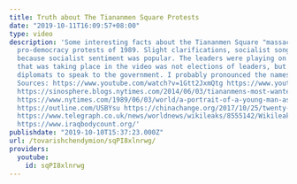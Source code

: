 ```yaml
---
title: Truth about The Tiananmen Square Protests
date: "2019-10-11T16:09:57+08:00"
type: video
description: 'Some interesting facts about the Tiananmen Square "massacre"/ so called
  pro-democracy protests of 1989. Slight clarifications, socialist songs were sung
  because socialist sentiment was popular. The leaders were playing on that. The election
  that was taking place in the video was not elections of leaders, but elections of
  diplomats to speak to the government. I probably pronounced the names horribly wrong.
  Sources: https://www.youtube.com/watch?v=1Gtt2JxmQtg https://www.youtube.com/watch?v=o0lgc4fWkWI
  https://sinosphere.blogs.nytimes.com/2014/06/03/tiananmens-most-wanted/?smid=tw-share
  https://www.nytimes.com/1989/06/03/world/a-portrait-of-a-young-man-as-a-beijing-student-leader.html?pagewanted=all
  https://outline.com/USBYsu https://chinachange.org/2017/10/25/twenty-eight-years-after-an-interview-with-wang-dan/
  https://www.telegraph.co.uk/news/worldnews/wikileaks/8555142/Wikileaks-no-bloodshed-inside-Tiananmen-Square-cables-claim.html
  https://www.iraqbodycount.org/'
publishdate: "2019-10-10T15:37:23.000Z"
url: /tovarishchendymion/sqPI8xlnrwg/
providers:
  youtube:
    id: sqPI8xlnrwg
---
```

